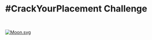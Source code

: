 # #CrackYourPlacement Challenge

</br>

[![Moon.svg](https://moon-svg.minung.dev/moon.svg?theme=basic&rotate=0)](https://moon-svg.minung.dev)
